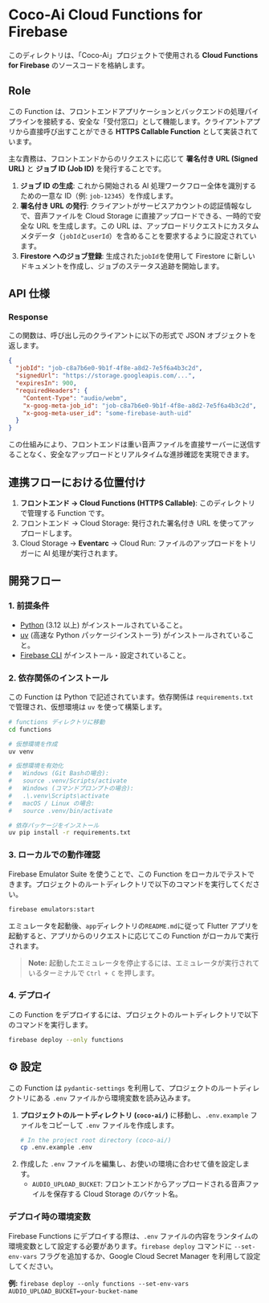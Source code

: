 # Coco-Ai Cloud Functions for Firebase

このディレクトリは、「Coco-Ai」プロジェクトで使用される **Cloud Functions for Firebase** のソースコードを格納します。

## Role

この Function は、フロントエンドアプリケーションとバックエンドの処理パイプラインを接続する、安全な「受付窓口」として機能します。クライアントアプリから直接呼び出すことができる **HTTPS Callable Function** として実装されています。

主な責務は、フロントエンドからのリクエストに応じて **署名付き URL (Signed URL)** と **ジョブ ID (Job ID)** を発行することです。

1.  **ジョブ ID の生成**: これから開始される AI 処理ワークフロー全体を識別するための一意な ID（例: `job-12345`）を作成します。
2.  **署名付き URL の発行**: クライアントがサービスアカウントの認証情報なしで、音声ファイルを Cloud Storage に直接アップロードできる、一時的で安全な URL を生成します。この URL は、アップロードリクエストにカスタムメタデータ（`jobId`と`userId`）を含めることを要求するように設定されています。
3.  **Firestore へのジョブ登録**: 生成された`jobId`を使用して Firestore に新しいドキュメントを作成し、ジョブのステータス追跡を開始します。

## API 仕様

### Response

この関数は、呼び出し元のクライアントに以下の形式で JSON オブジェクトを返します。

```json
{
  "jobId": "job-c8a7b6e0-9b1f-4f8e-a8d2-7e5f6a4b3c2d",
  "signedUrl": "https://storage.googleapis.com/...",
  "expiresIn": 900,
  "requiredHeaders": {
    "Content-Type": "audio/webm",
    "x-goog-meta-job_id": "job-c8a7b6e0-9b1f-4f8e-a8d2-7e5f6a4b3c2d",
    "x-goog-meta-user_id": "some-firebase-auth-uid"
  }
}
```

この仕組みにより、フロントエンドは重い音声ファイルを直接サーバーに送信することなく、安全なアップロードとリアルタイムな進捗確認を実現できます。

## 連携フローにおける位置付け

1.  **フロントエンド → Cloud Functions (HTTPS Callable)**: このディレクトリで管理する Function です。
2.  フロントエンド → Cloud Storage: 発行された署名付き URL を使ってアップロードします。
3.  Cloud Storage → **Eventarc** → Cloud Run: ファイルのアップロードをトリガーに AI 処理が実行されます。

## 開発フロー

### 1. 前提条件

- [Python](https://www.python.org/downloads/) (3.12 以上) がインストールされていること。
- [uv](https://github.com/astral-sh/uv) (高速な Python パッケージインストーラ) がインストールされていること。
- [Firebase CLI](https://firebase.google.com/docs/cli) がインストール・設定されていること。

### 2. 依存関係のインストール

この Function は Python で記述されています。依存関係は `requirements.txt` で管理され、仮想環境は `uv` を使って構築します。

```bash
# functions ディレクトリに移動
cd functions

# 仮想環境を作成
uv venv

# 仮想環境を有効化
#   Windows (Git Bashの場合):
#   source .venv/Scripts/activate
#   Windows (コマンドプロンプトの場合):
#   .\.venv\Scripts\activate
#   macOS / Linux の場合:
#   source .venv/bin/activate

# 依存パッケージをインストール
uv pip install -r requirements.txt
```

### 3. ローカルでの動作確認

Firebase Emulator Suite を使うことで、この Function をローカルでテストできます。プロジェクトのルートディレクトリで以下のコマンドを実行してください。

```bash
firebase emulators:start
```

エミュレータを起動後、`app`ディレクトリの`README.md`に従って Flutter アプリを起動すると、アプリからのリクエストに応じてこの Function がローカルで実行されます。

> **Note:** 起動したエミュレータを停止するには、エミュレータが実行されているターミナルで `Ctrl + C` を押します。

### 4. デプロイ

この Function をデプロイするには、プロジェクトのルートディレクトリで以下のコマンドを実行します。

```bash
firebase deploy --only functions
```

## ⚙️ 設定

この Function は `pydantic-settings` を利用して、プロジェクトのルートディレクトリにある `.env` ファイルから環境変数を読み込みます。

1.  **プロジェクトのルートディレクトリ (`coco-ai/`)** に移動し、`.env.example` ファイルをコピーして `.env` ファイルを作成します。
    ```bash
    # In the project root directory (coco-ai/)
    cp .env.example .env
    ```
2.  作成した `.env` ファイルを編集し、お使いの環境に合わせて値を設定します。
    - `AUDIO_UPLOAD_BUCKET`: フロントエンドからアップロードされる音声ファイルを保存する Cloud Storage のバケット名。

### デプロイ時の環境変数

Firebase Functions にデプロイする際は、`.env` ファイルの内容をランタイムの環境変数として設定する必要があります。`firebase deploy` コマンドに `--set-env-vars` フラグを追加するか、Google Cloud Secret Manager を利用して設定してください。

**例:** `firebase deploy --only functions --set-env-vars AUDIO_UPLOAD_BUCKET=your-bucket-name`
